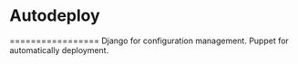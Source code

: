 # Autodeploy
=================
Django for configuration management.
Puppet for automatically deployment.
